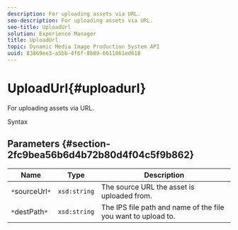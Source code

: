 ```yaml
---
description: For uploading assets via URL.
seo-description: For uploading assets via URL.
seo-title: UploadUrl
solution: Experience Manager
title: UploadUrl
topic: Dynamic Media Image Production System API
uuid: 83869ee3-a5bb-4f6f-8b09-6611861ed618
---
```


# UploadUrl{#uploadurl}

For uploading assets via URL.

 Syntax 

## Parameters {#section-2fc9bea56b6d4b72b80d4f04c5f9b862}

|  Name  | Type  | Description  |
|---|---|---|
|  `*`sourceUrl`*`  | `xsd:string`  | The source URL the asset is uploaded from.  |
|  `*`destPath`*`  | `xsd:string`  | The IPS file path and name of the file you want to upload to.  |

